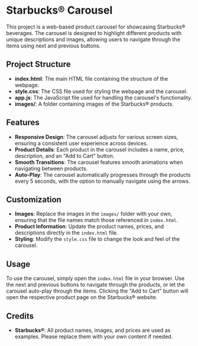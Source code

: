 # Starbucks® Carousel

This project is a web-based product carousel for showcasing Starbucks® beverages. The carousel is designed to highlight different products with unique descriptions and images, allowing users to navigate through the items using next and previous buttons.

## Project Structure

- **index.html**: The main HTML file containing the structure of the webpage.
- **style.css**: The CSS file used for styling the webpage and the carousel.
- **app.js**: The JavaScript file used for handling the carousel's functionality.
- **images/**: A folder containing images of the Starbucks® products.

## Features

- **Responsive Design**: The carousel adjusts for various screen sizes, ensuring a consistent user experience across devices.
- **Product Details**: Each product in the carousel includes a name, price, description, and an "Add to Cart" button.
- **Smooth Transitions**: The carousel features smooth animations when navigating between products.
- **Auto-Play**: The carousel automatically progresses through the products every 5 seconds, with the option to manually navigate using the arrows.

## Customization

- **Images**: Replace the images in the `images/` folder with your own, ensuring that the file names match those referenced in `index.html`.
- **Product Information**: Update the product names, prices, and descriptions directly in the `index.html` file.
- **Styling**: Modify the `style.css` file to change the look and feel of the carousel.


## Usage

To use the carousel, simply open the `index.html` file in your browser. Use the next and previous buttons to navigate through the products, or let the carousel auto-play through the items. Clicking the "Add to Cart" button will open the respective product page on the Starbucks® website.

## Credits

- **Starbucks®**: All product names, images, and prices are used as examples. Please replace them with your own content if needed.